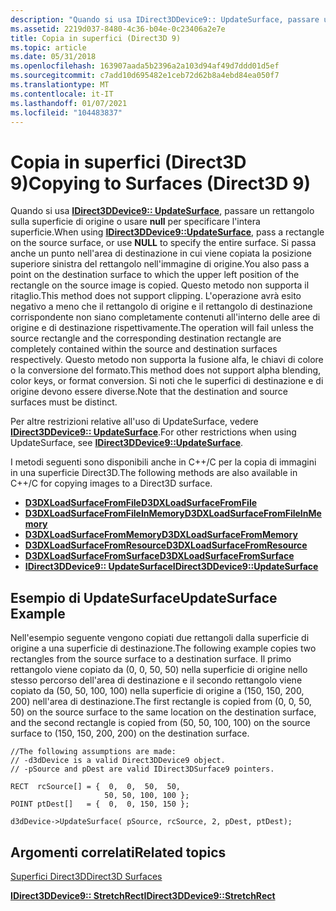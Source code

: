 ```yaml
---
description: "Quando si usa IDirect3DDevice9:: UpdateSurface, passare un rettangolo sulla superficie di origine o usare NULL per specificare l'intera superficie."
ms.assetid: 2219d037-8480-4c36-b04e-0c23406a2e7e
title: Copia in superfici (Direct3D 9)
ms.topic: article
ms.date: 05/31/2018
ms.openlocfilehash: 163907aada5b2396a2a103d94af49d7ddd01d5ef
ms.sourcegitcommit: c7add10d695482e1ceb72d62b8a4ebd84ea050f7
ms.translationtype: MT
ms.contentlocale: it-IT
ms.lasthandoff: 01/07/2021
ms.locfileid: "104483837"
---
```

# <a name="copying-to-surfaces-direct3d-9"></a><span data-ttu-id="f6d55-103">Copia in superfici (Direct3D 9)</span><span class="sxs-lookup"><span data-stu-id="f6d55-103">Copying to Surfaces (Direct3D 9)</span></span>

<span data-ttu-id="f6d55-104">Quando si usa [**IDirect3DDevice9:: UpdateSurface**](/windows/win32/api/d3d9helper/nf-d3d9helper-idirect3ddevice9-updatesurface), passare un rettangolo sulla superficie di origine o usare **null** per specificare l'intera superficie.</span><span class="sxs-lookup"><span data-stu-id="f6d55-104">When using [**IDirect3DDevice9::UpdateSurface**](/windows/win32/api/d3d9helper/nf-d3d9helper-idirect3ddevice9-updatesurface), pass a rectangle on the source surface, or use **NULL** to specify the entire surface.</span></span> <span data-ttu-id="f6d55-105">Si passa anche un punto nell'area di destinazione in cui viene copiata la posizione superiore sinistra del rettangolo nell'immagine di origine.</span><span class="sxs-lookup"><span data-stu-id="f6d55-105">You also pass a point on the destination surface to which the upper left position of the rectangle on the source image is copied.</span></span> <span data-ttu-id="f6d55-106">Questo metodo non supporta il ritaglio.</span><span class="sxs-lookup"><span data-stu-id="f6d55-106">This method does not support clipping.</span></span> <span data-ttu-id="f6d55-107">L'operazione avrà esito negativo a meno che il rettangolo di origine e il rettangolo di destinazione corrispondente non siano completamente contenuti all'interno delle aree di origine e di destinazione rispettivamente.</span><span class="sxs-lookup"><span data-stu-id="f6d55-107">The operation will fail unless the source rectangle and the corresponding destination rectangle are completely contained within the source and destination surfaces respectively.</span></span> <span data-ttu-id="f6d55-108">Questo metodo non supporta la fusione alfa, le chiavi di colore o la conversione del formato.</span><span class="sxs-lookup"><span data-stu-id="f6d55-108">This method does not support alpha blending, color keys, or format conversion.</span></span> <span data-ttu-id="f6d55-109">Si noti che le superfici di destinazione e di origine devono essere diverse.</span><span class="sxs-lookup"><span data-stu-id="f6d55-109">Note that the destination and source surfaces must be distinct.</span></span>

<span data-ttu-id="f6d55-110">Per altre restrizioni relative all'uso di UpdateSurface, vedere [**IDirect3DDevice9:: UpdateSurface**](/windows/win32/api/d3d9helper/nf-d3d9helper-idirect3ddevice9-updatesurface).</span><span class="sxs-lookup"><span data-stu-id="f6d55-110">For other restrictions when using UpdateSurface, see [**IDirect3DDevice9::UpdateSurface**](/windows/win32/api/d3d9helper/nf-d3d9helper-idirect3ddevice9-updatesurface).</span></span>

<span data-ttu-id="f6d55-111">I metodi seguenti sono disponibili anche in C++/C per la copia di immagini in una superficie Direct3D.</span><span class="sxs-lookup"><span data-stu-id="f6d55-111">The following methods are also available in C++/C for copying images to a Direct3D surface.</span></span>

-   [<span data-ttu-id="f6d55-112">**D3DXLoadSurfaceFromFile**</span><span class="sxs-lookup"><span data-stu-id="f6d55-112">**D3DXLoadSurfaceFromFile**</span></span>](d3dxloadsurfacefromfile.md)
-   [<span data-ttu-id="f6d55-113">**D3DXLoadSurfaceFromFileInMemory**</span><span class="sxs-lookup"><span data-stu-id="f6d55-113">**D3DXLoadSurfaceFromFileInMemory**</span></span>](d3dxloadsurfacefromfileinmemory.md)
-   [<span data-ttu-id="f6d55-114">**D3DXLoadSurfaceFromMemory**</span><span class="sxs-lookup"><span data-stu-id="f6d55-114">**D3DXLoadSurfaceFromMemory**</span></span>](d3dxloadsurfacefrommemory.md)
-   [<span data-ttu-id="f6d55-115">**D3DXLoadSurfaceFromResource**</span><span class="sxs-lookup"><span data-stu-id="f6d55-115">**D3DXLoadSurfaceFromResource**</span></span>](d3dxloadsurfacefromresource.md)
-   [<span data-ttu-id="f6d55-116">**D3DXLoadSurfaceFromSurface**</span><span class="sxs-lookup"><span data-stu-id="f6d55-116">**D3DXLoadSurfaceFromSurface**</span></span>](d3dxloadsurfacefromsurface.md)
-   [<span data-ttu-id="f6d55-117">**IDirect3DDevice9:: UpdateSurface**</span><span class="sxs-lookup"><span data-stu-id="f6d55-117">**IDirect3DDevice9::UpdateSurface**</span></span>](/windows/win32/api/d3d9helper/nf-d3d9helper-idirect3ddevice9-updatesurface)

## <a name="updatesurface-example"></a><span data-ttu-id="f6d55-118">Esempio di UpdateSurface</span><span class="sxs-lookup"><span data-stu-id="f6d55-118">UpdateSurface Example</span></span>

<span data-ttu-id="f6d55-119">Nell'esempio seguente vengono copiati due rettangoli dalla superficie di origine a una superficie di destinazione.</span><span class="sxs-lookup"><span data-stu-id="f6d55-119">The following example copies two rectangles from the source surface to a destination surface.</span></span> <span data-ttu-id="f6d55-120">Il primo rettangolo viene copiato da (0, 0, 50, 50) nella superficie di origine nello stesso percorso dell'area di destinazione e il secondo rettangolo viene copiato da (50, 50, 100, 100) nella superficie di origine a (150, 150, 200, 200) nell'area di destinazione.</span><span class="sxs-lookup"><span data-stu-id="f6d55-120">The first rectangle is copied from (0, 0, 50, 50) on the source surface to the same location on the destination surface, and the second rectangle is copied from (50, 50, 100, 100) on the source surface to (150, 150, 200, 200) on the destination surface.</span></span>


```
//The following assumptions are made:
// -d3dDevice is a valid Direct3DDevice9 object.
// -pSource and pDest are valid IDirect3DSurface9 pointers.

RECT  rcSource[] = {  0,  0,  50,  50,
                     50, 50, 100, 100 };
POINT ptDest[]   = {  0,  0, 150, 150 };

d3dDevice->UpdateSurface( pSource, rcSource, 2, pDest, ptDest);
```



## <a name="related-topics"></a><span data-ttu-id="f6d55-121">Argomenti correlati</span><span class="sxs-lookup"><span data-stu-id="f6d55-121">Related topics</span></span>

<dl> <dt>

[<span data-ttu-id="f6d55-122">Superfici Direct3D</span><span class="sxs-lookup"><span data-stu-id="f6d55-122">Direct3D Surfaces</span></span>](direct3d-surfaces.md)
</dt> <dt>

[<span data-ttu-id="f6d55-123">**IDirect3DDevice9:: StretchRect**</span><span class="sxs-lookup"><span data-stu-id="f6d55-123">**IDirect3DDevice9::StretchRect**</span></span>](/windows/win32/api/d3d9helper/nf-d3d9helper-idirect3ddevice9-stretchrect)
</dt> </dl>

 

 
